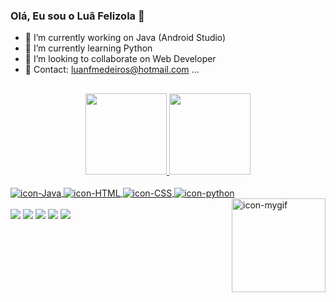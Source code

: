 ### Olá, Eu sou o Luã Felizola 👋

- 🔭 I’m currently working on Java (Android Studio)
- 🌱 I’m currently learning Python
- 👯 I’m looking to collaborate on Web Developer
- 💬 Contact: luanfmedeiros@hotmail.com ...
##
<div align="center">
  <a href="https://github.com/luansud">
  <img height="130em" src="https://github-readme-stats.vercel.app/api?username=luansud&show_icons=true&theme=algolia&include_all_commits=true&count_private=true"/>
  <img height="130em" src="https://github-readme-stats.vercel.app/api/top-langs/?username=luansud&layout=compact&langs_count=7&theme=algolia"/>
</div>

  <div style="display: inline_block"><br>
<!--  <img align="center" alt="icon-Js" src="https://img.shields.io/badge/JavaScript-F7DF1E?style=for-the-badge&logo=javascript&logoColor=black"> -->
  <img align="center" alt="icon-Java" src="https://img.shields.io/badge/Java-ED8B00?style=for-the-badge&logo=java&logoColor=white">
  <img align="center" alt="icon-HTML" src="https://img.shields.io/badge/HTML5-E34F26?style=for-the-badge&logo=html5&logoColor=white">
  <img align="center" alt="icon-CSS" src="https://img.shields.io/badge/CSS-239120?&style=for-the-badge&logo=css3&logoColor=white">
<!--  <img align="center" alt="icon-PHP" src="https://img.shields.io/badge/PHP-777BB4?style=for-the-badge&logo=php&logoColor=white"> -->
  <img align="center" alt="icon-python" src="https://img.shields.io/badge/Python-3776AB?style=for-the-badge&logo=python&logoColor=white">
  <img align="right" alt="icon-mygif" height="150px" witdh:"150px" src="https://s1.gifyu.com/images/Meu-GIF.gif">
  
</div>
<br>
<div> 
  <a href="https://www.instagram.com/luafsoares/" target="_blank"><img src="https://img.shields.io/badge/-Instagram-%23E4405F?style=for-the-badge&logo=instagram&logoColor=white" target="_blank"></a>
  <a href = "mailto:luanti.sud@gmail.com"><img src="https://img.shields.io/badge/-Gmail-%23333?style=for-the-badge&logo=gmail&logoColor=white" target="_blank"></a>
  <a href = "mailto:luanfmedeiros@hotmail.com"><img src="https://img.shields.io/badge/Microsoft_Outlook-0078D4?style=for-the-badge&logo=microsoft-outlook&logoColor=white" target="_blank"></a> 
  <a href="https://www.linkedin.com/in/luan-felizola/" target="_blank"><img src="https://img.shields.io/badge/-LinkedIn-%230077B5?style=for-the-badge&logo=linkedin&logoColor=white" target="_blank"></a>   
  <a href="https://www.facebook.com/luan.felizola" target="_blank"><img src="https://img.shields.io/badge/-Facebook-%230077B5?style=for-the-badge&logo=facebook&logoColor=white" target="_blank"></a> 
</div>

<!-- https://picrew.me/image_maker/51747/complete?cd=OwnBHG6CMo  -->
